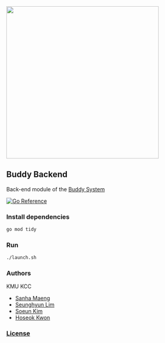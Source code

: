 <img src="https://user-images.githubusercontent.com/29545214/130865885-9a92284a-a71d-489d-be4b-6445b7014a38.jpeg" width="400" height="400">

## Buddy Backend

Back-end module of the [Buddy System](http://146.56.190.179/)

[![Go Reference](https://pkg.go.dev/badge/github.com/kmu-kcc/buddy-backend.svg)](https://pkg.go.dev/github.com/kmu-kcc/buddy-backend)

### Install dependencies

  ```bash
  go mod tidy
  ```

### Run

  ```bash
  ./launch.sh
  ```

### Authors

  KMU KCC

  - [Sanha Maeng](https://github.com/maengsanha)
  - [Seunghyun Lim](https://github.com/Limseunghyun99)
  - [Soeun Kim](https://github.com/silver0108)
  - [Hoseok Kwon](https://github.com/Abrahamkwon)

### [License](https://opensource.org/licenses/Apache-2.0)
